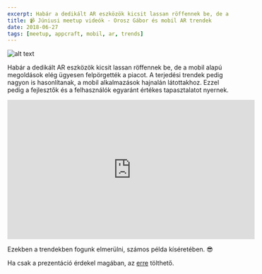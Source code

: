 ```yaml
---
excerpt: Habár a dedikált AR eszközök kicsit lassan röffennek be, de a mobil alapú megoldások elég ügyesen felpörgették a piacot.
title: 📹 Júniusi meetup videók - Orosz Gábor és mobil AR trendek
date: 2018-06-27
tags: [meetup, appcraft, mobil, ar, trends]
---
```


![alt text](https://appcraft.hu/assets/img/meetup-2018-june-19-03.png)

Habár a dedikált AR eszközök kicsit lassan röffennek be, de a mobil alapú megoldások elég ügyesen felpörgették a piacot. A terjedési trendek pedig nagyon is hasonlítanak, a mobil alkalmazások hajnalán látottakhoz. Ezzel pedig a fejlesztők és a felhasználók egyaránt értékes tapasztalatot nyernek.

<iframe width="560" height="315" src="https://www.youtube.com/embed/-BqqG9ptjTE" frameborder="0" allow="autoplay; encrypted-media" allowfullscreen></iframe>

Ezekben a trendekben fogunk elmerülni, számos példa kíséretében. 😎

Ha csak a prezentáció érdekel magában, az [erre](http://bit.ly/acm-18june-ppt-04) tölthető.